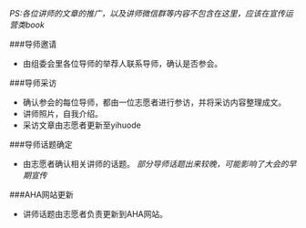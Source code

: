 *PS:各位讲师的文章的推广，以及讲师微信群等内容不包含在这里，应该在宣传运营类book*

###导师邀请
* 由组委会里各位导师的举荐人联系导师，确认是否参会。

###导师采访
* 确认参会的每位导师，都由一位志愿者进行参访，并将采访内容整理成文。
* 讲师照片，自我介绍。
* 采访文章由志愿者更新至yihuode

###导师话题确定
* 由志愿者确认相关讲师的话题。
	*部分导师话题出来较晚，可能影响了大会的早期宣传*

###AHA网站更新
* 讲师话题由志愿者负责更新到AHA网站。

